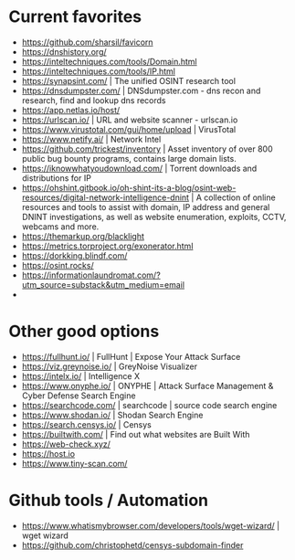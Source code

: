 # Current favorites
- https://github.com/sharsil/favicorn
- https://dnshistory.org/
- https://inteltechniques.com/tools/Domain.html
- https://inteltechniques.com/tools/IP.html
- https://synapsint.com/ | The unified OSINT research tool
- https://dnsdumpster.com/ | DNSdumpster.com - dns recon and research, find and lookup dns records
- https://app.netlas.io/host/ 
- https://urlscan.io/ | URL and website scanner - urlscan.io
- https://www.virustotal.com/gui/home/upload | VirusTotal
- https://www.netify.ai/ | Network Intel
- https://github.com/trickest/inventory | Asset inventory of over 800 public bug bounty programs, contains large domain lists.
- https://iknowwhatyoudownload.com/ | Torrent downloads and distributions for IP
- https://ohshint.gitbook.io/oh-shint-its-a-blog/osint-web-resources/digital-network-intelligence-dnint | A collection of online resources and tools to assist with domain, IP address and general DNINT investigations, as well as website enumeration, exploits, CCTV, webcams and more.
- https://themarkup.org/blacklight
- https://metrics.torproject.org/exonerator.html
- https://dorkking.blindf.com/
- https://osint.rocks/
- https://informationlaundromat.com/?utm_source=substack&utm_medium=email
- 

# Other good options
- https://fullhunt.io/ | FullHunt | Expose Your Attack Surface
- https://viz.greynoise.io/ | GreyNoise Visualizer
- https://intelx.io/ | Intelligence X
- https://www.onyphe.io/ | ONYPHE | Attack Surface Management & Cyber Defense Search Engine
- https://searchcode.com/ | searchcode | source code search engine
- https://www.shodan.io/ | Shodan Search Engine
- https://search.censys.io/ | Censys
- https://builtwith.com/ | Find out what websites are Built With
- https://web-check.xyz/
- https://host.io
- https://www.tiny-scan.com/

# Github tools / Automation
- https://www.whatismybrowser.com/developers/tools/wget-wizard/ | wget wizard
- https://github.com/christophetd/censys-subdomain-finder
